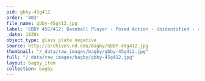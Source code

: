 ```yaml
---
pid: gbby-45g412
order: '403'
file_name: gbby-45g412.jpg
label: 'GBBY 45G/412: Baseball Player - Posed Action - Unidentified - c1930s'
_date: 1930s
object_type: glass plate negative
source: http://archives.nd.edu/Bagby/GBBY-45g412.jpg
thumbnail: "/_data/raw_images/bagby/gbby-45g412.jpg"
full: "/_data/raw_images/bagby/gbby-45g412.jpg"
layout: bagby_item
collection: bagby
---
```

